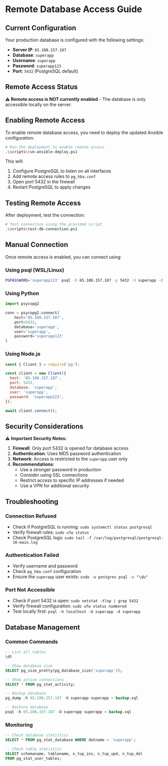 # Remote Database Access Guide

## Current Configuration

Your production database is configured with the following settings:

- **Server IP**: `65.108.157.187`
- **Database**: `superapp`
- **Username**: `superapp`
- **Password**: `superapp123`
- **Port**: `5432` (PostgreSQL default)

## Remote Access Status

**⚠️ Remote access is NOT currently enabled** - The database is only accessible locally on the server.

## Enabling Remote Access

To enable remote database access, you need to deploy the updated Ansible configuration:

```bash
# Run the deployment to enable remote access
.\scripts\run-ansible-deploy.ps1
```

This will:
1. Configure PostgreSQL to listen on all interfaces
2. Add remote access rules to `pg_hba.conf`
3. Open port 5432 in the firewall
4. Restart PostgreSQL to apply changes

## Testing Remote Access

After deployment, test the connection:

```bash
# Test connection using the provided script
.\scripts\test-db-connection.ps1
```

## Manual Connection

Once remote access is enabled, you can connect using:

### Using psql (WSL/Linux)
```bash
PGPASSWORD='superapp123' psql -h 65.108.157.187 -p 5432 -U superapp -d superapp
```

### Using Python
```python
import psycopg2

conn = psycopg2.connect(
    host='65.108.157.187',
    port=5432,
    database='superapp',
    user='superapp',
    password='superapp123'
)
```

### Using Node.js
```javascript
const { Client } = require('pg');

const client = new Client({
  host: '65.108.157.187',
  port: 5432,
  database: 'superapp',
  user: 'superapp',
  password: 'superapp123',
});

await client.connect();
```

## Security Considerations

⚠️ **Important Security Notes:**

1. **Firewall**: Only port 5432 is opened for database access
2. **Authentication**: Uses MD5 password authentication
3. **Network**: Access is restricted to the `superapp` user only
4. **Recommendations**:
   - Use a stronger password in production
   - Consider using SSL connections
   - Restrict access to specific IP addresses if needed
   - Use a VPN for additional security

## Troubleshooting

### Connection Refused
- Check if PostgreSQL is running: `sudo systemctl status postgresql`
- Verify firewall rules: `sudo ufw status`
- Check PostgreSQL logs: `sudo tail -f /var/log/postgresql/postgresql-16-main.log`

### Authentication Failed
- Verify username and password
- Check `pg_hba.conf` configuration
- Ensure the `superapp` user exists: `sudo -u postgres psql -c "\du"`

### Port Not Accessible
- Check if port 5432 is open: `sudo netstat -tlnp | grep 5432`
- Verify firewall configuration: `sudo ufw status numbered`
- Test locally first: `psql -h localhost -U superapp -d superapp`

## Database Management

### Common Commands
```sql
-- List all tables
\dt

-- Show database size
SELECT pg_size_pretty(pg_database_size('superapp'));

-- Show active connections
SELECT * FROM pg_stat_activity;

-- Backup database
pg_dump -h 65.108.157.187 -U superapp superapp > backup.sql

-- Restore database
psql -h 65.108.157.187 -U superapp superapp < backup.sql
```

### Monitoring
```sql
-- Check database statistics
SELECT * FROM pg_stat_database WHERE datname = 'superapp';

-- Check table statistics
SELECT schemaname, tablename, n_tup_ins, n_tup_upd, n_tup_del 
FROM pg_stat_user_tables;
``` 